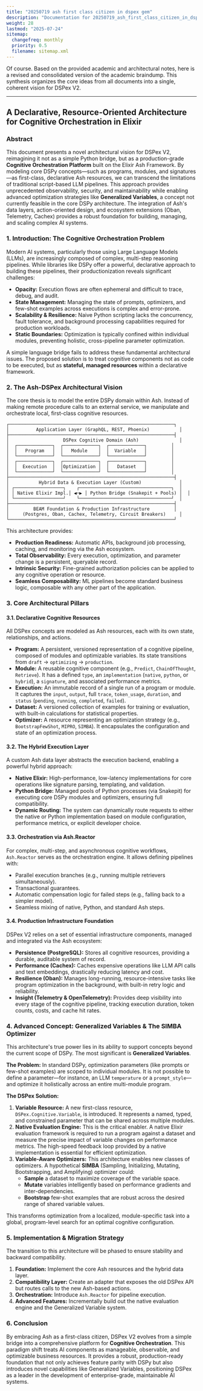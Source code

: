 ```yaml
---
title: "20250719 ash first class citizen in dspex gem"
description: "Documentation for 20250719_ash_first_class_citizen_in_dspex_gem from the Dspex repository."
weight: 28
lastmod: "2025-07-24"
sitemap:
  changefreq: monthly
  priority: 0.5
  filename: sitemap.xml
---
```


Of course. Based on the provided academic and architectural notes, here is a revised and consolidated version of the academic braindump. This synthesis organizes the core ideas from all documents into a single, coherent vision for DSPex V2.

***

## A Declarative, Resource-Oriented Architecture for Cognitive Orchestration in Elixir

### Abstract

This document presents a novel architectural vision for DSPex V2, reimagining it not as a simple Python bridge, but as a production-grade **Cognitive Orchestration Platform** built on the Elixir Ash Framework. By modeling core DSPy concepts—such as programs, modules, and signatures—as first-class, declarative Ash resources, we can transcend the limitations of traditional script-based LLM pipelines. This approach provides unprecedented observability, security, and maintainability while enabling advanced optimization strategies like **Generalized Variables**, a concept not currently feasible in the core DSPy architecture. The integration of Ash's data layers, action-oriented design, and ecosystem extensions (Oban, Telemetry, Cachex) provides a robust foundation for building, managing, and scaling complex AI systems.

### 1. Introduction: The Cognitive Orchestration Problem

Modern AI systems, particularly those using Large Language Models (LLMs), are increasingly composed of complex, multi-step reasoning pipelines. While libraries like DSPy offer a powerful, declarative approach to building these pipelines, their productionization reveals significant challenges:

*   **Opacity:** Execution flows are often ephemeral and difficult to trace, debug, and audit.
*   **State Management:** Managing the state of prompts, optimizers, and few-shot examples across executions is complex and error-prone.
*   **Scalability & Resilience:** Naive Python scripting lacks the concurrency, fault tolerance, and background processing capabilities required for production workloads.
*   **Static Boundaries:** Optimization is typically confined within individual modules, preventing holistic, cross-pipeline parameter optimization.

A simple language bridge fails to address these fundamental architectural issues. The proposed solution is to treat cognitive components not as code to be executed, but as **stateful, managed resources** within a declarative framework.

### 2. The Ash-DSPex Architectural Vision

The core thesis is to model the entire DSPy domain within Ash. Instead of making remote procedure calls to an external service, we manipulate and orchestrate local, first-class cognitive resources.

```
┌─────────────────────────────────────────────────────────────┐
│          Application Layer (GraphQL, REST, Phoenix)           │
├─────────────────────────────────────────────────────────────┤
│                    DSPex Cognitive Domain (Ash)               │
│  ┌─────────────┐  ┌─────────────┐  ┌─────────────┐         │
│  │   Program   │  │   Module    │  │  Variable   │         │
│  └─────────────┘  └─────────────┘  └─────────────┘         │
│  ┌─────────────┐  ┌─────────────┐  ┌─────────────┐         │
│  │  Execution  │  │Optimization │  │   Dataset   │         │
│  └─────────────┘  └─────────────┘  └─────────────┘         │
├─────────────────────────────────────────────────────────────┤
│           Hybrid Data & Execution Layer (Custom)              │
│ ┌──────────────────┐    ┌──────────────────────────────────┐  │
│ │ Native Elixir Impl.│ ◀─▶ │ Python Bridge (Snakepit + Pools) │  │
│ └──────────────────┘    └──────────────────────────────────┘  │
├─────────────────────────────────────────────────────────────┤
│         BEAM Foundation & Production Infrastructure         │
│     (Postgres, Oban, Cachex, Telemetry, Circuit Breakers)     │
└─────────────────────────────────────────────────────────────┘
```

This architecture provides:
*   **Production Readiness:** Automatic APIs, background job processing, caching, and monitoring via the Ash ecosystem.
*   **Total Observability:** Every execution, optimization, and parameter change is a persistent, queryable record.
*   **Intrinsic Security:** Fine-grained authorization policies can be applied to any cognitive operation or resource.
*   **Seamless Composability:** ML pipelines become standard business logic, composable with any other part of the application.

### 3. Core Architectural Pillars

#### 3.1. Declarative Cognitive Resources
All DSPex concepts are modeled as Ash resources, each with its own state, relationships, and actions.
*   **Program:** A persistent, versioned representation of a cognitive pipeline, composed of modules and optimizable variables. Its state transitions from `draft` -> `optimizing` -> `production`.
*   **Module:** A reusable cognitive component (e.g., `Predict`, `ChainOfThought`, `Retrieve`). It has a defined `type`, an `implementation` (`native`, `python`, or `hybrid`), a `signature`, and associated performance metrics.
*   **Execution:** An immutable record of a single run of a program or module. It captures the `input`, `output`, full `trace`, `token_usage`, `duration`, and `status` (`pending`, `running`, `completed`, `failed`).
*   **Dataset:** A versioned collection of examples for training or evaluation, with built-in calculations for statistical properties.
*   **Optimizer:** A resource representing an optimization strategy (e.g., `BootstrapFewShot`, `MIPRO`, `SIMBA`). It encapsulates the configuration and state of an optimization process.

#### 3.2. The Hybrid Execution Layer
A custom Ash data layer abstracts the execution backend, enabling a powerful hybrid approach:
*   **Native Elixir:** High-performance, low-latency implementations for core operations like signature parsing, templating, and validation.
*   **Python Bridge:** Managed pools of Python processes (via Snakepit) for executing core DSPy modules and optimizers, ensuring full compatibility.
*   **Dynamic Routing:** The system can dynamically route requests to either the native or Python implementation based on module configuration, performance metrics, or explicit developer choice.

#### 3.3. Orchestration via Ash.Reactor
For complex, multi-step, and asynchronous cognitive workflows, `Ash.Reactor` serves as the orchestration engine. It allows defining pipelines with:
*   Parallel execution branches (e.g., running multiple retrievers simultaneously).
*   Transactional guarantees.
*   Automatic compensation logic for failed steps (e.g., falling back to a simpler model).
*   Seamless mixing of native, Python, and standard Ash steps.

#### 3.4. Production Infrastructure Foundation
DSPex V2 relies on a set of essential infrastructure components, managed and integrated via the Ash ecosystem:
*   **Persistence (PostgreSQL):** Stores all cognitive resources, providing a durable, auditable system of record.
*   **Performance (Cachex):** Caches expensive operations like LLM API calls and text embeddings, drastically reducing latency and cost.
*   **Resilience (Oban):** Manages long-running, resource-intensive tasks like program optimization in the background, with built-in retry logic and reliability.
*   **Insight (Telemetry & OpenTelemetry):** Provides deep visibility into every stage of the cognitive pipeline, tracking execution duration, token counts, costs, and cache hit rates.

### 4. Advanced Concept: Generalized Variables & The SIMBA Optimizer

This architecture's true power lies in its ability to support concepts beyond the current scope of DSPy. The most significant is **Generalized Variables**.

**The Problem:** In standard DSPy, optimization parameters (like prompts or few-shot examples) are scoped to individual modules. It is not possible to define a parameter—for instance, an LLM `temperature` or a `prompt_style`—and optimize it holistically across an entire multi-module program.

**The DSPex Solution:**
1.  **Variable Resource:** A new first-class resource, `DSPex.Cognitive.Variable`, is introduced. It represents a named, typed, and constrained parameter that can be shared across multiple modules.
2.  **Native Evaluation Engine:** This is the critical enabler. A native Elixir evaluation framework is required to run a program against a dataset and measure the precise impact of variable changes on performance metrics. The high-speed feedback loop provided by a native implementation is essential for efficient optimization.
3.  **Variable-Aware Optimizers:** This architecture enables new classes of optimizers. A hypothetical **SIMBA** (Sampling, Initializing, Mutating, Bootstrapping, and Amplifying) optimizer could:
    *   **Sample** a dataset to maximize coverage of the variable space.
    *   **Mutate** variables intelligently based on performance gradients and inter-dependencies.
    *   **Bootstrap** few-shot examples that are robust across the desired range of shared variable values.

This transforms optimization from a localized, module-specific task into a global, program-level search for an optimal cognitive configuration.

### 5. Implementation & Migration Strategy

The transition to this architecture will be phased to ensure stability and backward compatibility.
1.  **Foundation:** Implement the core Ash resources and the hybrid data layer.
2.  **Compatibility Layer:** Create an adapter that exposes the old DSPex API but routes calls to the new Ash-based actions.
3.  **Orchestration:** Introduce `Ash.Reactor` for pipeline execution.
4.  **Advanced Features:** Incrementally build out the native evaluation engine and the Generalized Variable system.

### 6. Conclusion

By embracing Ash as a first-class citizen, DSPex V2 evolves from a simple bridge into a comprehensive platform for **Cognitive Orchestration**. This paradigm shift treats AI components as manageable, observable, and optimizable business resources. It provides a robust, production-ready foundation that not only achieves feature parity with DSPy but also introduces novel capabilities like Generalized Variables, positioning DSPex as a leader in the development of enterprise-grade, maintainable AI systems.
